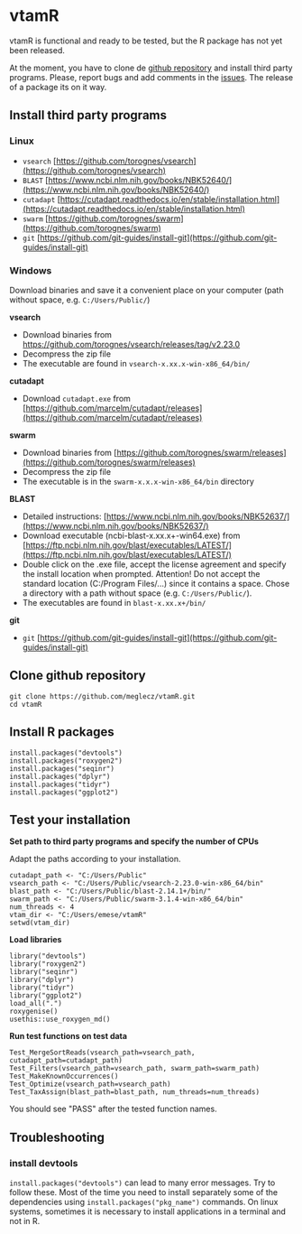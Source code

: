 # vtamR

vtamR is functional and ready to be tested, but the R package has not yet been released.

At the moment, you have to clone de [github repository](https://github.com/meglecz/vtamR) and install third party programs. Please, report bugs and add comments in the [issues](https://github.com/meglecz/vtamR/issues). The release of a package its on it way.


## Install third party programs 

### Linux

* `vsearch` [https://github.com/torognes/vsearch](https://github.com/torognes/vsearch)
* `BLAST` [https://www.ncbi.nlm.nih.gov/books/NBK52640/](https://www.ncbi.nlm.nih.gov/books/NBK52640/)
* `cutadapt` [https://cutadapt.readthedocs.io/en/stable/installation.html](https://cutadapt.readthedocs.io/en/stable/installation.html)
* `swarm` [https://github.com/torognes/swarm](https://github.com/torognes/swarm)
* `git` [https://github.com/git-guides/install-git](https://github.com/git-guides/install-git)

### Windows

Download binaries and save it a convenient place on your computer (path without space, e.g. `C:/Users/Public/`)

**vsearch**

* Download binaries from https://github.com/torognes/vsearch/releases/tag/v2.23.0
* Decompress the zip file
* The executable are found in `vsearch-x.xx.x-win-x86_64/bin/`

**cutadapt**

* Download `cutadapt.exe` from [https://github.com/marcelm/cutadapt/releases](https://github.com/marcelm/cutadapt/releases)

**swarm**

* Download binaries from [https://github.com/torognes/swarm/releases](https://github.com/torognes/swarm/releases)
* Decompress the zip file
* The executable is in the `swarm-x.x.x-win-x86_64/bin` directory

**BLAST**

* Detailed instructions: [https://www.ncbi.nlm.nih.gov/books/NBK52637/](https://www.ncbi.nlm.nih.gov/books/NBK52637/)
* Download executable (ncbi-blast-x.xx.x+-win64.exe) from [https://ftp.ncbi.nlm.nih.gov/blast/executables/LATEST/](https://ftp.ncbi.nlm.nih.gov/blast/executables/LATEST/)
* Double click on the .exe file, accept the license agreement and specify the install location when prompted. Attention! Do not accept the standard location (C:/Program Files/...) since it contains a space. Chose a directory with a path without space (e.g. `C:/Users/Public/`).
* The executables are found in `blast-x.xx.x+/bin/`

**git**

* `git` [https://github.com/git-guides/install-git](https://github.com/git-guides/install-git)



## Clone github repository

```{bash clone}
git clone https://github.com/meglecz/vtamR.git
cd vtamR
```


## Install R packages

```{r install_pck}
install.packages("devtools")
install.packages("roxygen2")
install.packages("seqinr")
install.packages("dplyr")
install.packages("tidyr")
install.packages("ggplot2")
```

## Test your installation

**Set path to third party programs and specify the number of CPUs**

Adapt the paths according to your installation.

```{r set_path, eval=TRUE}
cutadapt_path <- "C:/Users/Public"
vsearch_path <- "C:/Users/Public/vsearch-2.23.0-win-x86_64/bin"
blast_path <- "C:/Users/Public/blast-2.14.1+/bin/"
swarm_path <- "C:/Users/Public/swarm-3.1.4-win-x86_64/bin"
num_threads <- 4
vtam_dir <- "C:/Users/emese/vtamR"
setwd(vtam_dir)
```


**Load libraries**
```{r load_libraries}
library("devtools")
library("roxygen2")
library("seqinr")
library("dplyr")
library("tidyr")
library("ggplot2") 
load_all(".")
roxygenise()
usethis::use_roxygen_md()
```


**Run test functions on test data**
```{r test_vtamR}
Test_MergeSortReads(vsearch_path=vsearch_path, cutadapt_path=cutadapt_path)
Test_Filters(vsearch_path=vsearch_path, swarm_path=swarm_path)
Test_MakeKnownOccurrences()
Test_Optimize(vsearch_path=vsearch_path)
Test_TaxAssign(blast_path=blast_path, num_threads=num_threads)
```
You should see "PASS" after the tested function names.

## Troubleshooting

### install devtools

`install.packages("devtools")` can lead to many error messages. Try to follow these.
Most of the time you need to install separately some of the dependencies using `install.packages("pkg_name")` commands.
On linux systems, sometimes it is necessary to install applications in a 
terminal and not in R.

